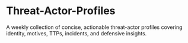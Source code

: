 # Threat-Actor-Profiles
A weekly collection of concise, actionable threat-actor profiles covering identity, motives, TTPs, incidents, and defensive insights.
